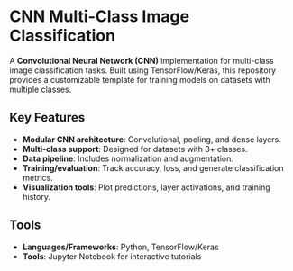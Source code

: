 # CNN Multi-Class Image Classification  

A **Convolutional Neural Network (CNN)** implementation for multi-class image classification tasks. Built using TensorFlow/Keras, this repository provides a customizable template for training models on datasets with multiple classes.

## Key Features  
- **Modular CNN architecture**: Convolutional, pooling, and dense layers.  
- **Multi-class support**: Designed for datasets with 3+ classes.  
- **Data pipeline**: Includes normalization and augmentation.  
- **Training/evaluation**: Track accuracy, loss, and generate classification metrics.  
- **Visualization tools**: Plot predictions, layer activations, and training history.  

## Tools  
- **Languages/Frameworks**: Python, TensorFlow/Keras
- **Tools**: Jupyter Notebook for interactive tutorials  
